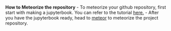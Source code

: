  **How to Meteorize the repository**
    - To meteorize your github repository, first start with making a jupyterbook. You can refer to the tutorial [here.](https://github.com/AICoE/meteor/blob/main/docs/build-jupyterbooks.md) 
    - After you have the jupyterbook ready, head to [meteor](https://shower.meteor.zone/) to meteorize the project repository.